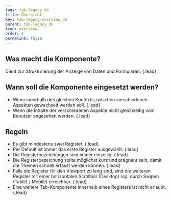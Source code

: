 ```yaml
---
tags: tab-legacy_de
title: Übersicht
key: tab-legacy-overview_de
parent: tab-legacy_de
icon: overview
order: 1
permalink: false  
---
```


## Was macht die Komponente?
Dient zur Strukturierung der Anzeige von Daten und Formularen. {.lead}

## Wann soll die Komponente eingesetzt werden? 
* Wenn innerhalb des gleichen Kontexts zwischen verschiedenen Aspekten gewechselt werden soll. {.lead}
* Wenn die Inhalte der verschiedenen Aspekte nicht gleichzeitig vom Benutzer angesehen werden. {.lead}

## Regeln
* Es gibt mindestens zwei Register. {.lead}
* Per Default ist immer das erste Register ausgewählt. {.lead}
* Die Registerbezeichungen sind immer einzeilig. {.lead}
* Die Registerbezeichung sollte möglichst kurz und prägnant sein, damit die Themen schnell erfasst werden können. {.lead}
* Falls die Register für den Viewport zu lang sind, sind die weiteren Register mit einer horizontalen Scrollbar (Desktop) rsp. durch Swipen (Tablet / Mobile) erreichbar. {.lead}
* Eine weitere Tab-Komponente innerhalb eines Registers ist nicht erlaubt. {.lead}